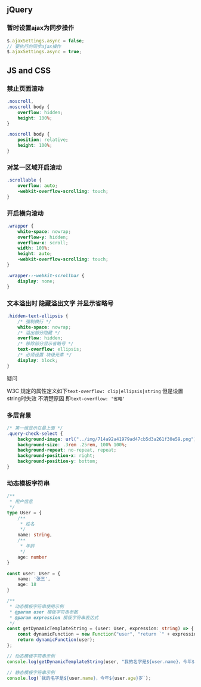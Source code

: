 ## jQuery

### 暂时设置ajax为同步操作
```javascript
$.ajaxSettings.async = false;
// 要执行的同步ajax操作
$.ajaxSettings.async = true;
```

## JS and CSS

### 禁止页面滚动

```css
.noscroll,
.noscroll body {
    overflow: hidden;
    height: 100%;
}

.noscroll body {
    position: relative;
    height: 100%;
}
```

### 对某一区域开启滚动
```css
.scrollable {
    overflow: auto;
    -webkit-overflow-scrolling: touch;
}
```

### 开启横向滚动
```css
.wrapper {
    white-space: nowrap;
    overflow-y: hidden;
    overflow-x: scroll;
    width: 100%;
    height: auto;
    -webkit-overflow-scrolling: touch;
}

.wrapper::-webkit-scrollbar {
    display: none;
}
```

### 文本溢出时 隐藏溢出文字 并显示省略号
```css
.hidden-text-ellipsis {
    /* 强制换行 */
    white-space: nowrap;
    /* 溢出部分隐藏 */
    overflow: hidden;
    /* 移除部分显示省略号 */
    text-overflow: ellipsis;
    /* 必须设置 块级元素 */
    display: block;
}
```

疑问

W3C 规定的属性定义如下`text-overflow: clip|ellipsis|string` 但是设置string时失效 不清楚原因 即`text-overflow: '省略'`

### 多层背景
```css
/* 第一组显示在最上面 */
.query-check-select {
    background-image: url("../img/714a92a41979ad47cb5d3a261f30e59.png"), url("../img/30159609d0fb94d8d327790712e3d6a.png");
    background-size: .3rem .25rem, 100% 100%;
    background-repeat: no-repeat, repeat;
    background-position-x: right;
    background-position-y: bottom;
}
```

### 动态模板字符串

```typescript
/**
 * 用户信息
 */
type User = {
    /**
     * 姓名
     */
    name: string,
    /**
     * 年龄
     */
    age: number
}

const user: User = {
    name: '张三',
    age: 18
}

/**
 * 动态模板字符串使用示例
 * @param user 模板字符串参数
 * @param expression 模板字符串表达式
 */
const getDynamicTemplateString = (user: User, expression: string) => {
    const dynamicFunction = new Function("user", "return `" + expression + "`");
    return dynamicFunction(user);
};

// 动态模板字符串示例
console.log(getDynamicTemplateString(user, "我的名字是${user.name}，今年${user.age}岁"));

// 静态模板字符串示例
console.log(`我的名字是${user.name}，今年${user.age}岁`);

```
